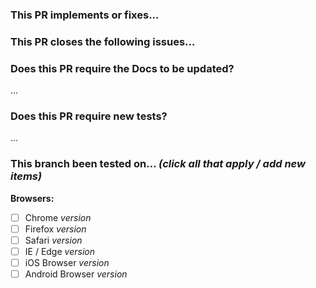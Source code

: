 <!-- Thank you for submitting a pull request! Please make sure you have read the [contribution guidelines](https://github.com/Shopify/draggable/blob/master/CONTRIBUTING.md) before proceeding. -->

### This PR implements or fixes...

<!-- Explain your changes -->

### This PR closes the following issues...

<!-- If applicable -->

### Does this PR require the Docs to be updated?

…

### Does this PR require new tests?

…

### This branch been tested on... _(click all that apply / add new items)_

**Browsers:**

- [ ] Chrome _version_
- [ ] Firefox _version_
- [ ] Safari _version_
- [ ] IE / Edge _version_
- [ ] iOS Browser _version_
- [ ] Android Browser _version_
